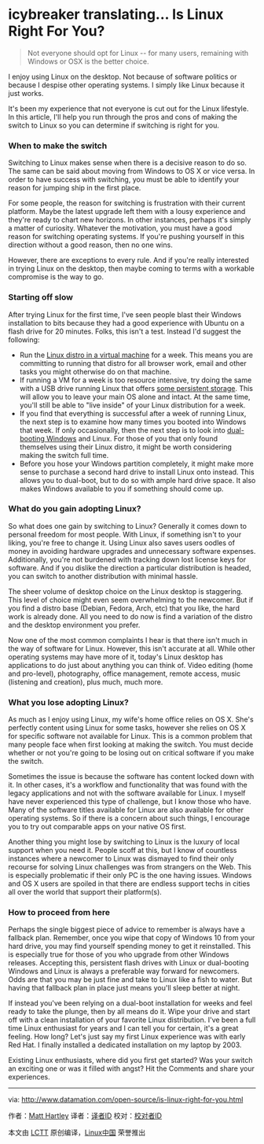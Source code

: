 icybreaker translating...
Is Linux Right For You?
================================================================================
> Not everyone should opt for Linux -- for many users, remaining with Windows or OSX is the better choice.

I enjoy using Linux on the desktop. Not because of software politics or because I despise other operating systems. I simply like Linux because it just works.

It's been my experience that not everyone is cut out for the Linux lifestyle. In this article, I'll help you run through the pros and cons of making the switch to Linux so you can determine if switching is right for you.

### When to make the switch ###

Switching to Linux makes sense when there is a decisive reason to do so. The same can be said about moving from Windows to OS X or vice versa. In order to have success with switching, you must be able to identify your reason for jumping ship in the first place.

For some people, the reason for switching is frustration with their current platform. Maybe the latest upgrade left them with a lousy experience and they're ready to chart new horizons. In other instances, perhaps it's simply a matter of curiosity. Whatever the motivation, you must have a good reason for switching operating systems. If you're pushing yourself in this direction without a good reason, then no one wins.

However, there are exceptions to every rule. And if you're really interested in trying Linux on the desktop, then maybe coming to terms with a workable compromise is the way to go.

### Starting off slow ###

After trying Linux for the first time, I've seen people blast their Windows installation to bits because they had a good experience with Ubuntu on a flash drive for 20 minutes. Folks, this isn't a test. Instead I'd suggest the following:

- Run the [Linux distro in a virtual machine][1] for a week. This means you are committing to running that distro for all browser work, email and other tasks you might otherwise do on that machine.
- If running a VM for a week is too resource intensive, try doing the same with a USB drive running Linux that offers [some persistent storage][2]. This will allow you to leave your main OS alone and intact. At the same time, you'll still be able to "live inside" of your Linux distribution for a week.
- If you find that everything is successful after a week of running Linux, the next step is to examine how many times you booted into Windows that week. If only occasionally, then the next step is to look into [dual-booting Windows][3] and Linux. For those of you that only found themselves using their Linux distro, it might be worth considering making the switch full time.
- Before you hose your Windows partition completely, it might make more sense to purchase a second hard drive to install Linux onto instead. This allows you to dual-boot, but to do so with ample hard drive space. It also makes Windows available to you if something should come up.

### What do you gain adopting Linux? ###

So what does one gain by switching to Linux? Generally it comes down to personal freedom for most people. With Linux, if something isn't to your liking, you're free to change it. Using Linux also saves users oodles of money in avoiding hardware upgrades and unnecessary software expenses. Additionally, you're not burdened with tracking down lost license keys for software. And if you dislike the direction a particular distribution is headed, you can switch to another distribution with minimal hassle.

The sheer volume of desktop choice on the Linux desktop is staggering. This level of choice might even seem overwhelming to the newcomer. But if you find a distro base (Debian, Fedora, Arch, etc) that you like, the hard work is already done. All you need to do now is find a variation of the distro and the desktop environment you prefer.

Now one of the most common complaints I hear is that there isn't much in the way of software for Linux. However, this isn't accurate at all. While other operating systems may have more of it, today's Linux desktop has applications to do just about anything you can think of. Video editing (home and pro-level), photography, office management, remote access, music (listening and creation), plus much, much more.

### What you lose adopting Linux? ###

As much as I enjoy using Linux, my wife's home office relies on OS X. She's perfectly content using Linux for some tasks, however she relies on OS X for specific software not available for Linux. This is a common problem that many people face when first looking at making the switch. You must decide whether or not you're going to be losing out on critical software if you make the switch.

Sometimes the issue is because the software has content locked down with it. In other cases, it's a workflow and functionality that was found with the legacy applications and not with the software available for Linux. I myself have never experienced this type of challenge, but I know those who have. Many of the software titles available for Linux are also available for other operating systems. So if there is a concern about such things, I encourage you to try out comparable apps on your native OS first.

Another thing you might lose by switching to Linux is the luxury of local support when you need it. People scoff at this, but I know of countless instances where a newcomer to Linux was dismayed to find their only recourse for solving Linux challenges was from strangers on the Web. This is especially problematic if their only PC is the one having issues. Windows and OS X users are spoiled in that there are endless support techs in cities all over the world that support their platform(s).

### How to proceed from here ###

Perhaps the single biggest piece of advice to remember is always have a fallback plan. Remember, once you wipe that copy of Windows 10 from your hard drive, you may find yourself spending money to get it reinstalled. This is especially true for those of you who upgrade from other Windows releases. Accepting this, persistent flash drives with Linux or dual-booting Windows and Linux is always a preferable way forward for newcomers. Odds are that you may be just fine and take to Linux like a fish to water. But having that fallback plan in place just means you'll sleep better at night.

If instead you've been relying on a dual-boot installation for weeks and feel ready to take the plunge, then by all means do it. Wipe your drive and start off with a clean installation of your favorite Linux distribution. I've been a full time Linux enthusiast for years and I can tell you for certain, it's a great feeling. How long? Let's just say my first Linux experience was with early Red Hat. I finally installed a dedicated installation on my laptop by 2003.

Existing Linux enthusiasts, where did you first get started? Was your switch an exciting one or was it filled with angst? Hit the Comments and share your experiences.

--------------------------------------------------------------------------------

via: http://www.datamation.com/open-source/is-linux-right-for-you.html

作者：[Matt Hartley][a]
译者：[译者ID](https://github.com/译者ID)
校对：[校对者ID](https://github.com/校对者ID)

本文由 [LCTT](https://github.com/LCTT/TranslateProject) 原创编译，[Linux中国](https://linux.cn/) 荣誉推出

[a]:http://www.datamation.com/author/Matt-Hartley-3080.html
[1]:http://www.psychocats.net/ubuntu/virtualbox
[2]:http://www.howtogeek.com/howto/14912/create-a-persistent-bootable-ubuntu-usb-flash-drive/
[3]:http://www.linuxandubuntu.com/home/dual-boot-ubuntu-15-04-14-10-and-windows-10-8-1-8-step-by-step-tutorial-with-screenshots

